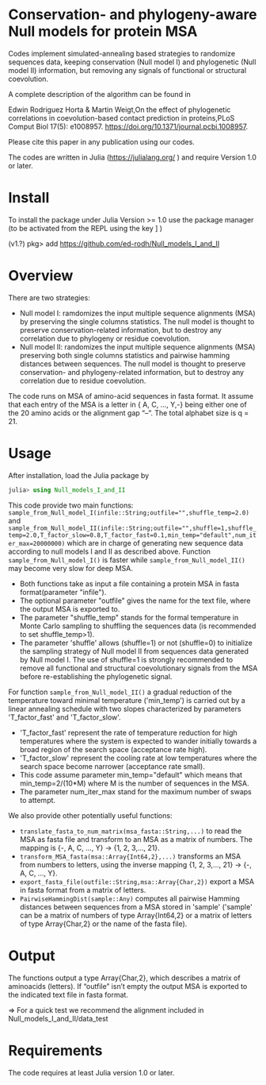 # Conservation- and phylogeny-aware Null models for protein MSA

 Codes implement simulated-annealing based strategies to randomize sequences data, keeping conservation (Null model I) and phylogenetic (Null model II) information, but removing any signals of functional or structural coevolution. 
 
A complete description of the algorithm can be found in

Edwin Rodriguez Horta & Martin Weigt,On the effect of phylogenetic correlations in coevolution-based contact prediction in proteins,PLoS Comput Biol 17(5): e1008957. https://doi.org/10.1371/journal.pcbi.1008957.

Please cite this paper in any publication using our codes.

The codes are written in Julia (https://julialang.org/ ) and require Version 1.0 or later.

# Install
To install the package under Julia Version >= 1.0 use the package manager (to be activated from the REPL using the key ] )

(v1.?) pkg> add https://github.com/ed-rodh/Null_models_I_and_II

# Overview
There are two strategies:
 
  + Null model I: ramdomizes the input multiple sequence alignments (MSA) by preserving the single columns statistics. The null model is thought to preserve conservation-related information, but to destroy any correlation due to phylogeny or residue coevolution.
  + Null model II: randomizes the input multiple sequence alignments (MSA) preserving both single columns statistics and pairwise hamming distances between sequences. The null model is thought to preserve conservation- and phylogeny-related information, but to destroy any correlation due to residue coevolution.
   
The code runs on MSA of amino-acid sequences in fasta format. It assume that each entry of the MSA is a letter in { A, C, ..., Y,-} being either one of the 20 amino acids or the alignment gap “–”. The total alphabet size is q = 21.

# Usage
After installation, load the Julia package by

 ```julia
 julia> using Null_models_I_and_II
 ```
This code provide two main functions: ```sample_from_Null_model_I(infile::String;outfile="",shuffle_temp=2.0)``` and ```sample_from_Null_model_II(infile::String;outfile="",shuffle=1,shuffle_temp=2.0,T_factor_slow=0.8,T_factor_fast=0.1,min_temp="default",num_iter_max=20000000)``` which are in charge of generating new sequence data according to null models I and II as described above. Function ```sample_from_Null_model_I()``` is faster while ```sample_from_Null_model_II()``` may become very slow for deep MSA.

 + Both functions take as input a file containing a protein MSA in fasta format(parameter "infile"). 
 + The optional parameter "outfile" gives the name for the text file, where the output MSA is exported to.
 + The parameter "shuffle_temp" stands for the formal temperature in Monte Carlo sampling to shuffling the sequences data (is recommended to set shuffle_temp>1).
 + The parameter 'shuffle' allows (shuffle=1) or not (shuffle=0) to initialize the sampling strategy of Null model II from sequences data generated by Null model I. The use of shuffle=1 is strongly recommended to remove all functional and structural coevolutionary signals from the MSA before re-establishing the phylogenetic signal.
 
For function ```sample_from_Null_model_II()``` a gradual reduction of the temperature toward minimal temperature ('min_temp') is carried out by a linear annealing schedule with two slopes characterized by parameters 'T_factor_fast' and 'T_factor_slow'.
   + 'T_factor_fast' represent the rate of temperature reduction for high temperatures where the system is expected to wander initially towards a broad region of the search space (acceptance rate high).  
   + 'T_factor_slow'  represent the cooling rate at low temperatures where the search space become narrower (acceptance rate small).
   + This code assume parameter min_temp="default" which means that min_temp=2/(10*M)  where M is the number of sequences in the MSA.
   + The parameter num_iter_max stand for the maximum number of swaps to attempt.    

We also provide other potentially useful functions:
 + ```translate_fasta_to_num_matrix(msa_fasta::String,...)``` to read the MSA as fasta file and transform to an MSA as a matrix of numbers. The mapping is {-, A, C, ..., Y} -> {1, 2, 3,..., 21}.
 + ```transform_MSA_fasta(msa::Array{Int64,2},...)``` transforms an MSA from numbers to letters, using the inverse mapping {1, 2, 3,..., 21} -> {-, A, C, ..., Y}.
 + ```export_fasta_file(outfile::String,msa::Array{Char,2})``` export a MSA in fasta format from a matrix of letters.
 + ```PairwiseHammingDist(sample::Any)``` computes all pairwise Hamming distances between sequences from a MSA stored in 'sample' ('sample' can be a matrix of numbers of type Array{Int64,2} or a matrix of letters of type Array{Char,2} or the name of the fasta file).
# Output

The functions output a type Array{Char,2}, which describes a matrix of aminoacids (letters). If “outfile” isn’t empty the output MSA is exported to the indicated text file in fasta format.

=> For a quick test we recommend the alignment included in Null_models_I_and_II/data_test
# Requirements

The code requires at least Julia version 1.0 or later.

